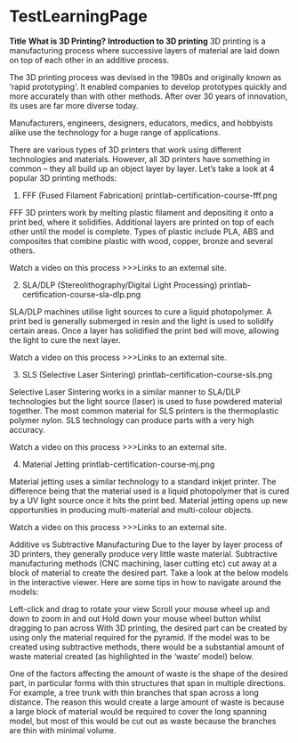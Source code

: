 # TestLearningPage
**Title**
**What is 3D Printing?**
**Introduction to 3D printing**
3D printing is a manufacturing process where successive layers of material are laid down on top of each other in an additive process.

The 3D printing process was devised in the 1980s and originally known as ‘rapid prototyping’. It enabled companies to develop prototypes quickly and more accurately than with other methods. After over 30 years of innovation, its uses are far more diverse today.

Manufacturers, engineers, designers, educators, medics, and hobbyists alike use the technology for a huge range of applications.

There are various types of 3D printers that work using different technologies and materials. However, all 3D printers have something in common – they all build up an object layer by layer. Let’s take a look at 4 popular 3D printing methods:

1. FFF (Fused Filament Fabrication)
printlab-certification-course-fff.png

FFF 3D printers work by melting plastic filament and depositing it onto a print bed, where it solidifies. Additional layers are printed on top of each other until the model is complete. Types of plastic include PLA, ABS and composites that combine plastic with wood, copper, bronze and several others. 

Watch a video on this process >>>Links to an external site.

2. SLA/DLP (Stereolithography/Digital Light Processing)
printlab-certification-course-sla-dlp.png

SLA/DLP machines utilise light sources to cure a liquid photopolymer. A print bed is generally submerged in resin and the light is used to solidify certain areas. Once a layer has solidified the print bed will move, allowing the light to cure the next layer.

Watch a video on this process >>>Links to an external site.

3. SLS (Selective Laser Sintering)
printlab-certification-course-sls.png

Selective Laser Sintering works in a similar manner to SLA/DLP technologies but the light source (laser) is used to fuse powdered material together. The most common material for SLS printers is the thermoplastic polymer nylon. SLS technology can produce parts with a very high accuracy.

Watch a video on this process >>>Links to an external site.

4. Material Jetting
printlab-certification-course-mj.png

Material jetting uses a similar technology to a standard inkjet printer. The difference being that the material used is a liquid photopolymer that is cured by a UV light source once it hits the print bed. Material jetting opens up new opportunities in producing multi-material and multi-colour objects.

Watch a video on this process >>>Links to an external site.

Additive vs Subtractive Manufacturing
Due to the layer by layer process of 3D printers, they generally produce very little waste material. Subtractive manufacturing methods (CNC machining, laser cutting etc) cut away at a block of material to create the desired part. Take a look at the below models in the interactive viewer. Here are some tips in how to navigate around the models:

Left-click and drag to rotate your view
Scroll your mouse wheel up and down to zoom in and out
Hold down your mouse wheel button whilst dragging to pan across
With 3D printing, the desired part can be created by using only the material required for the pyramid. If the model was to be created using subtractive methods, there would be a substantial amount of waste material created (as highlighted in the ‘waste’ model) below.



One of the factors affecting the amount of waste is the shape of the desired part, in particular forms with thin structures that span in multiple directions. For example, a tree trunk with thin branches that span across a long distance. The reason this would create a large amount of waste is because a large block of material would be required to cover the long spanning model, but most of this would be cut out as waste because the branches are thin with minimal volume.
